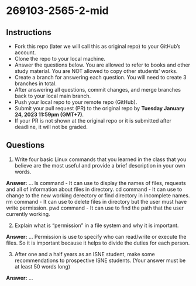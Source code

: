 # 269103-2565-2-mid

## Instructions

- Fork this repo (later we will call this as original repo) to your GitHub’s account. 
- Clone the repo to your local machine.
- Answer the questions below. You are allowed to refer to books and other study material. You are NOT allowed to copy other students’ works. 
- Create a branch for answering each question. You will need to create 3 branches in total.
- After answering all questions, commit changes, and merge branches back to your local main branch.
- Push your local repo to your remote repo (GitHub).
- Submit your pull request (PR) to the original repo by **Tuesday January 24, 2023 11:59pm (GMT+7)**.
- If your PR is not shown at the original repo or it is submitted after deadline, it will not be graded.

## Questions

1. Write four basic Linux commands that you learned in the class that you believe are the most useful and provide a brief description in your own words.

**Answer:** ... ls command - It can use to display the names of files, requests and all of information about files in directory.
cd command - It can use to change to the new working derectory or find directory in incomplete names.
rm command - It can use to delete files in directory but the user must have write permission.
pwd command - It can use to find the path that the user currently working.

2. Explain what is “permission” in a file system and why it is important.

**Answer:** ... Permission is use to specify who can read/write or execute the files. So it is important because it helps to divide the duties for each person.

3. After one and a half years as an ISNE student, make some recommendations to prospective ISNE students. (Your answer must be at least 50 words long)

**Answer:** ...
